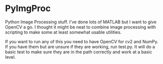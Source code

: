 PyImgProc
=========

Python Image Processing stuff. I've done lots of MATLAB but I want to give OpenCV a go. I thought it might be neat to combine image processing with scripting to make some at least somewhat usable utilities.

If you want to run any of this you need to have OpenCV for cv2 and NumPy. If you have them but are unsure if they are working, run test.py. It will do a basic test to make sure they are in the path correctly and work at a basic level.
